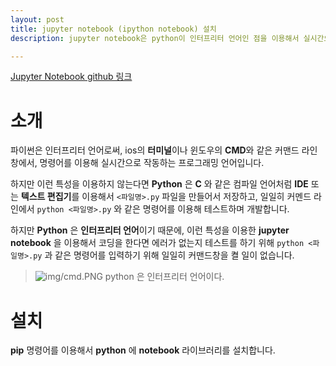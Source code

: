 ```yaml
---
layout: post
title: jupyter notebook (ipython notebook) 설치
description: jupyter notebook은 python이 인터프리터 언어인 점을 이용해서 실시간으로 코딩할 수 있는 개발환경입니다.

---
```


[Jupyter Notebook github 링크](https://github.com/jupyter/notebook)

# 소개
파이썬은 인터프리터 언어로써, ios의 **터미널**이나 윈도우의 **CMD**와 같은 커맨드 라인 창에서, 명령어를 이용해 실시간으로 작동하는 프로그래밍 언어입니다.

하지만 이런 특성을 이용하지 않는다면 **Python** 은 **C** 와 같은 컴파일 언어처럼 **IDE** 또는 **텍스트 편집기**를 이용해서 `<파일명>.py` 파일을 만들어서 저장하고, 일일히 커멘드 라인에서 `python <파일명>.py` 와 같은 명령어를 이용해 테스트하며 개발합니다.

하지만 **Python** 은 **인터프리터 언어**이기 때문에, 이런 특성을 이용한 **jupyter notebook** 을 이용해서 코딩을 한다면 에러가 없는지 테스트를 하기 위해 `python <파일명>.py` 과 같은 명령어를 입력하기 위해 일일히 커맨드창을 켤 일이 없습니다.

> ![img/cmd.PNG](https://raw.githubusercontent.com/Ppojin/Ppojin.github.io/master/blog/_posts/img/cmd.PNG)
> python 은 인터프리터 언어이다.

# 설치
**pip** 명령어를 이용해서 **python** 에 **notebook** 라이브러리를 설치합니다.

